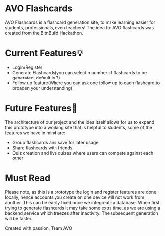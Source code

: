 # AVO Flashcards
AVO Flashcards is a flashcard generation site, to make learning easier for students, professionals, even teachers! The idea for AVO flashcards was created from the BitnBuild Hackathon. 

# Current Features💡
- Login/Register
- Generate Flashcards(you can select n number of flashcards to be generated, default is 3)
- Follow up feature(Where you can ask one follow up to each flashcard to broaden your understanding)

# Future Features🚨
The architecture of our project and the idea itself allows for us to expand this prototype into a working site that is helpful to students, some of the features we have in mind are:
- Group flashcards and save for later usage
- Share flashcards with friends
- Quiz creation and live quizes where users can compete against each other

# Must Read
Please note, as this is a prototype the login and register features are done locally, hence accounts you create on one device will not work from another. This can be easily fixed once we integreate a database.
When first trying to generate flashcards it may take some extra time, as we are using a backend service which freezes after inactivity. The subsequent generation will be faster.

Created with passion,
Team AVO
